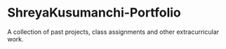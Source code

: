 # ShreyaKusumanchi-Portfolio
A collection of past projects, class assignments and other extracurricular work.
